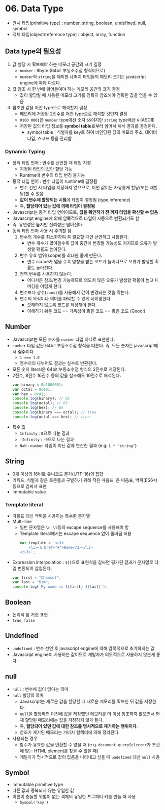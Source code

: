 # 06. Data Type

- 원시 타입(primitive type) : number, string, boolean, undefined, null, symbol
- 객체 타입(object/reference type) : object, array, function

## Data type의 필요성

1. 값 할당 시 확보해야 하는 메모리 공간의 크기 결정
   - `number` : 8byte (64bit 부동소수점 형식이므로)
   - `number`와 `string`을 제외한 나머지 타입들의 메모리 크기는 javascript engine에 따라 다르다.
2. 값 참조 시 한 번에 읽어들여야 하는 메모리 공간의 크기 결정
   - 값이 할당될 때 사용된 메모리 크기를 정확히 참조해야 정확한 값을 얻을 수 있음
3. 참조한 값을 어떤 type으로 해석할지 결정
   - 메모리에 저장된 2진수를 어떤 type으로 해석할 것인지 결정
   - `0100 0001`은 `number` type에선 숫자 `65`이지만 `string` type에선 `A` (ASCII)
   - 저장된 값의 타입 정보를 **symbol table**로부터 읽어서 해석 결과를 결정한다.
     - symbol table : 식별자를 key로 하여 바인딩된 값의 메모리 주소, 데이터 타입, 스코프 등을 관리함

### Dynamic Typing

- 정적 타입 언어 : 변수를 선언할 때 타입 지정
  - 지정된 타입의 값만 할당 가능
  - Runtime에 변수의 타입 변경 불가능
- 동적 타입 언어 : 변수 타입이 runtime에 결정됨
  - 변수 선언 시 타입을 지정하지 않으므로, 어떤 값이든 자유롭게 할당(또는 재할당)할 수 있음
  - **값이 변수에 할당되는 시점**에 타입이 결정됨 (type inference)
  - 즉, **할당되어 있는 값에 의해 타입이 결정됨**
- Javascript는 동적 타입 언어이므로, **값을 확인하기 전 까지 타입을 확신할 수 없음**
- Javascript engine에 의해 암묵적으로 타입이 자동으로 변환되기도 함
- 즉, 유연성은 높지만 신뢰성은 떨어진다.
- 동적 타입 언어 사용 시 주의할 점
  1. 변수의 개수를 최소화하여 꼭 필요할 때만 선언하고 사용한다.
     - 변수 개수가 많아질수록 값이 중간에 변경될 가능성도 커지므로 오류가 발생할 확률도 높아진다.
  2. 변수 유효 범위(scope)를 최대한 좁게 만든다.
     - 변수 scope가 넓을 수록 영향을 받는 코드가 늘어나므로 오류가 발생할 확률도 높아진다.
  3. 전역 변수를 사용하지 않는다.
     - 어디서든 참조/변경 가능하므로 의도치 않은 오류가 발생할 확률이 높고 디버깅을 어렵게 한다.
  4. 변수보다 상수(`const`)를 사용해서 값이 변경되는 것을 막는다.
  5. 변수의 목적이나 의미를 파악할 수 있게 네이밍한다.
     - 오해하지 않도록 코드를 작성해야 한다.
     - 이해하기 쉬운 코드 == 가독성이 좋은 코드 == 좋은 코드 (Good!)

## Number

- Javascript는 모든 숫자를 `number` 타입 하나로 표현한다.
- `number` 타입 값은 64bit 부동소수점 형식을 따른다. 즉, 모든 숫자는 javascript에서 **실수**이다.
  - `1 === 1.0`
  - 정수끼리 나누어도 결과는 실수로 반환된다.
- 모든 숫자 literal은 64bit 부동소수점 형식의 2진수로 저장된다.
- 2진수, 8진수 16진수 등의 값을 참조해도 10진수로 해석된다.
  ```javascript
  var binary = 0b1000001;
  var octal = 0o101;
  var hex = 0x41;
  console.log(binary); // 65
  console.log(octal); // 65
  console.log(hex); // 65
  console.log(binary === octal); // true
  console.log(octal === hex); // true
  ```
- 특수 값
  - `Infinity` : `0`으로 나눈 결과
  - `-Infinity` : `-0`으로 나눈 결과
  - `NaN` : `number` 타입이 아닌 값과 연산한 결과 (e.g. `1 * "string"`)

## String

- 0개 이상의 16비트 유니코드 문자(UTF-16)의 집합
- 키워드, 식별자 같은 토큰들과 구별하기 위해 작은 따옴표, 큰 따옴표, 백틱(ES6+) 등으로 감싸서 표현
- Immutable value

### Template literal

- 따옴표 대신 백틱을 사용하는 특수한 문자열
- Multi-line
  - 일반 문자열은 `\n`, `\t`등의 escape sequence를 사용해야 함
  - Template literal에서는 escape sequence 없이 줄바꿈 허용
    ```javascript
    var template = `<ul>
        <li><a href="#">Home</a></li>
    </ul>`;
    ```
- Expression interpolation : `${}`으로 표현식을 감싸면 평가된 결과가 문자열로 타입 변환되어 삽입된다.
  ```javascript
  var first = "Chamsol";
  var last = "Kim";
  console.log(`My name is ${first} ${last}`);
  ```

## Boolean

- 논리적 참 거짓 표현
- `true`, `false`

## Undefined

- `undefined` : 변수 선언 후 javascript engine에 의해 암묵적으로 초기화되는 값
- Javascript engine이 사용하는 값이므로 개발자가 의도적으로 사용하지 않는게 좋다.

## null

- `null` : 변수에 값이 없다는 의미
- `null` 할당의 의미
  - Javascript는 새로운 값을 할당할 때 새로운 메모리를 확보한 뒤 값을 저장한다.
  - `null`을 할당하면 이전에 값을 저장했던 메모리를 더 이상 참조하지 않으면서 현재 할당된 메모리에는 값을 저장하지 않게 된다.
  - 즉, **할당되어 있던 값에 대한 참조를 명시적으로 제거하는 행위이다.**
  - 참조가 제거된 메모리는 가비지 컬렉터에 의해 정리된다.
- 사용되는 경우
  - 함수가 유효한 값을 반환할 수 없을 때 (e.g. `document.querySelector`가 조건에 맞는 HTML element를 찾을 수 없을 때)
  - 개발자가 명시적으로 값이 없음을 나타내고 싶을 때 `undefined` 대신 `null` 사용

## Symbol

- Immutable primitive type
- 다른 값과 중복되지 않는 유일한 값
- 이름이 충돌할 위험이 없는 객체의 유일한 프로퍼티 키를 만들 때 사용
  - `Symbol('key')`
